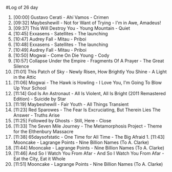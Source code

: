 #Log of 26 day

1. [00:00] Gustavo Cerati - Ahí Vamos - Crimen
1. [09:32] Maybeshewill - Not for Want of Trying - I'm in Awe, Amadeus!
1. [09:37] This Will Destroy You - Young Mountain - Quiet
1. [10:45] Exxasens - Satellites - The launching
1. [10:47] Audrey Fall - Mitau - Priboi
1. [10:48] Exxasens - Satellites - The launching
1. [10:49] Audrey Fall - Mitau - Priboi
1. [10:50] Mogwai - Come On Die Young - Cody
1. [10:57] Collapse Under the Empire - Fragments Of A Prayer - The Great Silence
1. [11:01] This Patch of Sky - Newly Risen, How Brightly You Shine - A Light in the Attic
1. [11:06] Mogwai - The Hawk is Howling - I Love You, I'm Going To Blow Up Your School
1. [11:14] God Is An Astronaut - All Is Violent, All Is Bright (2011 Remastered Edition) - Suicide by Star
1. [11:19] Maybeshewill - Fair Youth - All Things Transient
1. [11:23] Red Sparowes - The Fear Is Excruciating, But Therein Lies The Answer - Truths Arise
1. [11:25] Followed by Ghosts - Still, Here - Close
1. [11:33] The Seven Mile Journey - The Metamorphosis Project - Theme for the Elthenbury Massacre
1. [11:38] 65daysofstatic - One Time for All Time - The Big Afraid
                                                                          1. [11:43] Mooncake - Lagrange Points - Nine Billion Names (To A. Clarke)
1. [11:44] Mooncake - Lagrange Points - Nine Billion Names (To A. Clarke)
1. [11:46] And So I Watch You From Afar - And So I Watch You From Afar - Eat the City, Eat it Whole
1. [11:51] Mooncake - Lagrange Points - Nine Billion Names (To A. Clarke)
